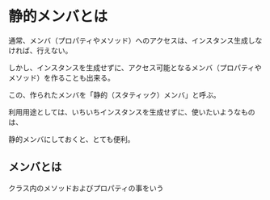 # 静的メンバとは

通常、メンバ（プロパティやメソッド）へのアクセスは、インスタンス生成しなければ、行えない。

しかし、インスタンスを生成せずに、アクセス可能となるメンバ（プロパティやメソッド）を作ることも出来る。

この、作られたメンバを「静的（スタティック）メンバ」と呼ぶ。

利用用途としては、いちいちインスタンスを生成せずに、使いたいようなものは、

静的メンバにしておくと、とても便利。

## メンバとは

クラス内のメソッドおよびプロパティの事をいう
